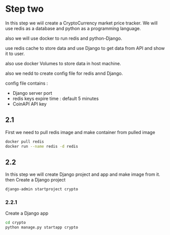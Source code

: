 # Step two

In this step we wiil create a CryptoCurrency market price tracker. We will use redis as a database and python as a programming language.

also we will use docker to run redis and python-Django.

use redis cache to store data and use Django  to get data from API and show it to user.

also use docker Volumes to store data in host machine.

also we  nedd to create config file for redis annd Django.

config file contains : 

- Django server port
- redis keys expire time : default 5 minutes
- CoinAPI API key



## 2.1

First we need to pull redis image and make container from pulled image

```bash
docker pull redis
docker run --name redis -d redis
```

## 2.2
In this step we will create Django project and app and make image from it.
then 
Create a Django project

```bash
django-admin startproject crypto
```

### 2.2.1

Create a Django app

```bash
cd crypto
python manage.py startapp crypto
```






